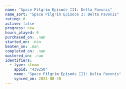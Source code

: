 ```yaml
---
name: "Space Pilgrim Episode III: Delta Pavonis"
name_sort: "Space Pilgrim Episode 3: Delta Pavonis"
rating: 0
active: false
progress: new
hours_played: 0
purchased_on: .nan
started_on: .nan
beaten_on: .nan
completed_on: .nan
mastered_on: .nan
identifiers:
  - type: steam
    appid: "439250"
    name: "Space Pilgrim Episode III: Delta Pavonis"
    synced_on: 2024-08-30
---
```

